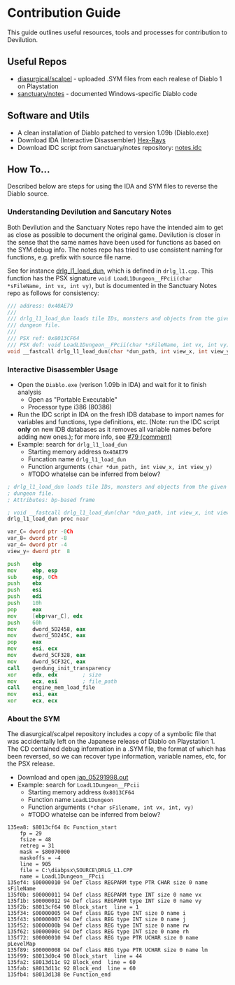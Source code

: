 # Contribution Guide

This guide outlines useful resources, tools and processes for contribution to
Devilution.

## Useful Repos

* [diasurgical/scalpel](https://github.com/diasurgical/scalpel) - uploaded .SYM
  files from each realese of Diablo 1 on Playstation
* [sanctuary/notes](https://github.com/sanctuary/notes) - documented
  Windows-specific Diablo code

## Software and Utils

* A clean installation of Diablo patched to version 1.09b (Diablo.exe)
* Download IDA (Interactive Disassembler) [Hex-Rays](https://www.hex-rays.com/products/ida/support/download_freeware.shtml)
* Download IDC script from sanctuary/notes repository: [notes.idc](http://sanctuary.github.io/notes/notes.idc)

## How To...

Described below are steps for using the IDA and SYM files to reverse the Diablo
source.

### Understanding Devilution and Sancutary Notes

Both Devilution and the Sanctuary Notes repo have the intended aim to get as
close as possible to document the original game. Devilution is closer in the
sense that the same names have been used for functions as based on the SYM
debug info. The notes repo has tried to use consistent naming for functions,
e.g. prefix with source file name.

See for instance [drlg_l1_load_dun](http://sanctuary.github.io/notes/#function/drlg_l1_load_dun),
which is defined in `drlg_l1.cpp`. This function has the PSX signature
`void LoadL1Dungeon__FPcii(char *sFileName, int vx, int vy)`, but is documented
in the Sanctuary Notes repo as follows for consistency:

```cpp
/// address: 0x40AE79
///
/// drlg_l1_load_dun loads tile IDs, monsters and objects from the given
/// dungeon file.
///
/// PSX ref: 0x8013CF64
/// PSX def: void LoadL1Dungeon__FPcii(char *sFileName, int vx, int vy)
void __fastcall drlg_l1_load_dun(char *dun_path, int view_x, int view_y);
```

### Interactive Disassembler Usage

* Open the `Diablo.exe` (verison 1.09b in IDA) and wait for it to finish
  analysis
  * Open as "Portable Executable"
  * Processor type i386 (80386)
* Run the IDC script in IDA on the fresh IDB database to import names for
  variables and functions, type definitions, etc. (Note: run the IDC script
  **only** on new IDB databases as it removes all variable names before adding new
  ones.); for more info, see [#79 (comment)](https://github.com/diasurgical/devilution/pull/79#issuecomment-400536087)
* Example: search for `drlg_l1_load_dun`
  * Starting memory address `0x40AE79`
  * Funcation name `drlg_l1_load_dun`
  * Function arguments `(char *dun_path, int view_x, int view_y)`
  * #TODO whatelse can be inferred from below?

```asm
; drlg_l1_load_dun loads tile IDs, monsters and objects from the given
; dungeon file.
; Attributes: bp-based frame

; void __fastcall drlg_l1_load_dun(char *dun_path, int view_x, int view_y)
drlg_l1_load_dun proc near

var_C= dword ptr -0Ch
var_8= dword ptr -8
var_4= dword ptr -4
view_y= dword ptr  8

push    ebp
mov     ebp, esp
sub     esp, 0Ch
push    ebx
push    esi
push    edi
push    10h
pop     eax
mov     [ebp+var_C], edx
push    60h
mov     dword_5D2458, eax
mov     dword_5D245C, eax
pop     eax
mov     esi, ecx
mov     dword_5CF328, eax
mov     dword_5CF32C, eax
call    gendung_init_transparency
xor     edx, edx        ; size
mov     ecx, esi        ; file_path
call    engine_mem_load_file
mov     esi, eax
xor     ecx, ecx
```

### About the SYM

The diasurgical/scalpel repository includes a copy of a symbolic file that was
accidentally left on the Japanese release of Diablo on Playstation 1. The CD
contained debug information in a .SYM file, the format of which has been
reversed, so we can recover type information, variable names, etc, for the PSX
release.

* Download and open [jap_05291998.out](https://raw.githubusercontent.com/diasurgical/scalpel/master/psx/symbols/jap_05291998.out)
* Example: search for `LoadL1Dungeon__FPcii`
  * Starting memory address `0x8013CF64`
  * Function name `LoadL1Dungeon`
  * Function arguments `(*char sFilename, int vx, int, vy)`
  * #TODO whatelse can be inferred from below?

```
135ea8: $8013cf64 8c Function_start
    fp = 29
    fsize = 48
    retreg = 31
    mask = $80070000
    maskoffs = -4
    line = 905
    file = C:\diabpsx\SOURCE\DRLG_L1.CPP
    name = LoadL1Dungeon__FPcii
135ef4: $00000010 94 Def class REGPARM type PTR CHAR size 0 name sFileName
135f0b: $00000011 94 Def class REGPARM type INT size 0 name vx
135f1b: $00000012 94 Def class REGPARM type INT size 0 name vy
135f2b: $8013cf64 90 Block_start  line = 1
135f34: $00000005 94 Def class REG type INT size 0 name i
135f43: $00000007 94 Def class REG type INT size 0 name j
135f52: $0000000b 94 Def class REG type INT size 0 name rw
135f62: $0000000c 94 Def class REG type INT size 0 name rh
135f72: $00000010 94 Def class REG type PTR UCHAR size 0 name pLevelMap
135f89: $00000008 94 Def class REG type PTR UCHAR size 0 name lm
135f99: $8013d0c4 90 Block_start  line = 44
135fa2: $8013d11c 92 Block_end  line = 60
135fab: $8013d11c 92 Block_end  line = 60
135fb4: $8013d138 8e Function_end
```
